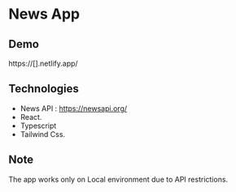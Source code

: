 # News App

## Demo

https://[].netlify.app/

## Technologies

- News API : https://newsapi.org/
- React.
- Typescript
- Tailwind Css.

## Note

The app works only on Local environment due to API restrictions.
